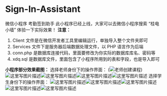 # Sign-In-Assistant
微信小程序 考勤签到助手
此小程序已经上线，大家可以去微信小程序搜索 “桂电小墙” 体验一下实际效果！
**注意：**
   

 1. Client 文件是在微信开发者工具里编辑运行，单独导入整个文件夹即可
 2. Services 文件下是服务器后端数据处理文件，以 PHP 语言作为后端
 3. conn.php 是数据库连接代码，里面要修改为你实际的数据库库名、密码等
 4. xdq.sql 是数据库文件，里面包含了小程序所用到的表和字段，也是导入即可

 **小程序部分效果截图：**
 选择老师身份下的操作界面：
 (![老师创建课程](https://img-blog.csdn.net/20180629141436707?watermark/2/text/aHR0cHM6Ly9ibG9nLmNzZG4ubmV0L0xpWGl1dQ==/font/5a6L5L2T/fontsize/400/fill/I0JBQkFCMA==/dissolve/70))![这里写图片描述](https://img-blog.csdn.net/20180629141609754?watermark/2/text/aHR0cHM6Ly9ibG9nLmNzZG4ubmV0L0xpWGl1dQ==/font/5a6L5L2T/fontsize/400/fill/I0JBQkFCMA==/dissolve/70)![这里写图片描述](https://img-blog.csdn.net/20180629141633685?watermark/2/text/aHR0cHM6Ly9ibG9nLmNzZG4ubmV0L0xpWGl1dQ==/font/5a6L5L2T/fontsize/400/fill/I0JBQkFCMA==/dissolve/70)![这里写图片描述](https://img-blog.csdn.net/20180629141645321?watermark/2/text/aHR0cHM6Ly9ibG9nLmNzZG4ubmV0L0xpWGl1dQ==/font/5a6L5L2T/fontsize/400/fill/I0JBQkFCMA==/dissolve/70)![这里写图片描述](https://img-blog.csdn.net/20180629141654448?watermark/2/text/aHR0cHM6Ly9ibG9nLmNzZG4ubmV0L0xpWGl1dQ==/font/5a6L5L2T/fontsize/400/fill/I0JBQkFCMA==/dissolve/70)
 选择学生身份下的操作界面：
 ![这里写图片描述](https://img-blog.csdn.net/201806291417588?watermark/2/text/aHR0cHM6Ly9ibG9nLmNzZG4ubmV0L0xpWGl1dQ==/font/5a6L5L2T/fontsize/400/fill/I0JBQkFCMA==/dissolve/70)![这里写图片描述](https://img-blog.csdn.net/20180629141811331?watermark/2/text/aHR0cHM6Ly9ibG9nLmNzZG4ubmV0L0xpWGl1dQ==/font/5a6L5L2T/fontsize/400/fill/I0JBQkFCMA==/dissolve/70)![这里写图片描述](https://img-blog.csdn.net/20180629141820118?watermark/2/text/aHR0cHM6Ly9ibG9nLmNzZG4ubmV0L0xpWGl1dQ==/font/5a6L5L2T/fontsize/400/fill/I0JBQkFCMA==/dissolve/70)![这里写图片描述](https://img-blog.csdn.net/20180629141951774?watermark/2/text/aHR0cHM6Ly9ibG9nLmNzZG4ubmV0L0xpWGl1dQ==/font/5a6L5L2T/fontsize/400/fill/I0JBQkFCMA==/dissolve/70)![这里写图片描述](https://img-blog.csdn.net/20180629142001838?watermark/2/text/aHR0cHM6Ly9ibG9nLmNzZG4ubmV0L0xpWGl1dQ==/font/5a6L5L2T/fontsize/400/fill/I0JBQkFCMA==/dissolve/70)

